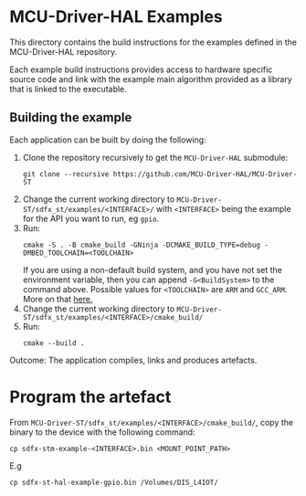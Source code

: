 # MCU-Driver-HAL Examples

This directory contains the build instructions for the examples defined in the MCU-Driver-HAL repository.

Each example build instructions provides access to hardware specific source code and link with the example main algorithm provided as a library that is linked to the executable.

## Building the example

Each application can be built by doing the following:
1. Clone the repository recursively to get the `MCU-Driver-HAL` submodule:
    ```
    git clone --recursive https://github.com/MCU-Driver-HAL/MCU-Driver-ST
    ```
1. Change the current working directory to `MCU-Driver-ST/sdfx_st/examples/<INTERFACE>/` with `<INTERFACE>` being the example for the API you want to run, eg `gpio`.
1. Run:
    ```
    cmake -S . -B cmake_build -GNinja -DCMAKE_BUILD_TYPE=debug -DMBED_TOOLCHAIN=<TOOLCHAIN>
    ```
    If you are using a non-default build system, and you have not set the environment variable, then you can append `-G<BuildSystem>` to the command above.
    Possible values for `<TOOLCHAIN>` are `ARM` and `GCC_ARM`. More on that [here.](https://github.com/MCU-Driver-HAL/MCU-Driver-HAL/blob/main/docs/user/README.md#Compiler)
1. Change the current working directory to `MCU-Driver-ST/sdfx_st/examples/<INTERFACE>/cmake_build/`
1. Run:
    ```
    cmake --build .
    ```

Outcome: The application compiles, links and produces artefacts.

# Program the artefact
From `MCU-Driver-ST/sdfx_st/examples/<INTERFACE>/cmake_build/`, copy the binary to the device with the following command:
```
cp sdfx-stm-example-<INTERFACE>.bin <MOUNT_POINT_PATH>
```
E.g
```
cp sdfx-st-hal-example-gpio.bin /Volumes/DIS_L4IOT/
```
